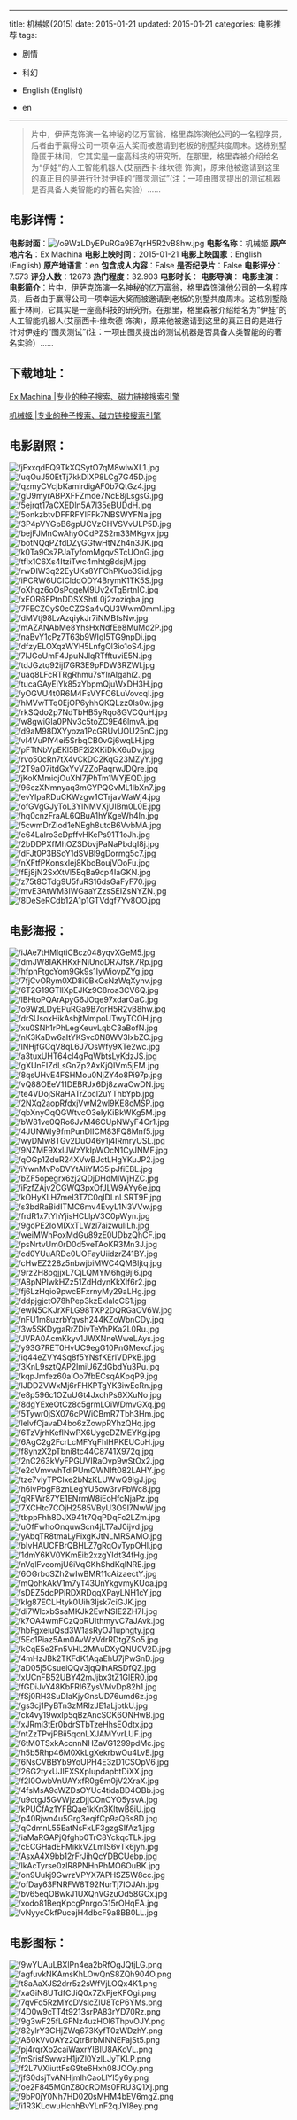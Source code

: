 
---
title: 机械姬(2015)
date: 2015-01-21
updated: 2015-01-21
categories: 电影推荐
tags:
- 剧情
- 科幻

- English (English)
- en
---


> 片中，伊萨克饰演一名神秘的亿万富翁，格里森饰演他公司的一名程序员，后者由于赢得公司一项幸运大奖而被邀请到老板的别墅共度周末。这栋别墅隐匿于林间，它其实是一座高科技的研究所。在那里，格里森被介绍给名为“伊娃”的人工智能机器人(艾丽西卡·维坎德 饰演)，原来他被邀请到这里的真正目的是进行针对伊娃的“图灵测试”(注：一项由图灵提出的测试机器是否具备人类智能的的著名实验）……

## **电影详情**：

**电影封面**：<img src="https://image.tmdb.org/t/p/w200/o9WzLDyEPuRGa9B7qrH5R2vB8hw.jpg" alt="/o9WzLDyEPuRGa9B7qrH5R2vB8hw.jpg" title="/o9WzLDyEPuRGa9B7qrH5R2vB8hw.jpg">
**电影名称**：机械姬
**原产地片名**：Ex Machina
**电影上映时间**：2015-01-21
**电影上映国家**：English (English)
**原产地语言**：en
**包含成人内容**：False
**是否纪录片**：False
**电影评分**：7.573
**评分人数**：12673
**热门程度**：32.903
**电影时长**：
**电影导演**：
**电影主演**：
**电影简介**：片中，伊萨克饰演一名神秘的亿万富翁，格里森饰演他公司的一名程序员，后者由于赢得公司一项幸运大奖而被邀请到老板的别墅共度周末。这栋别墅隐匿于林间，它其实是一座高科技的研究所。在那里，格里森被介绍给名为“伊娃”的人工智能机器人(艾丽西卡·维坎德 饰演)，原来他被邀请到这里的真正目的是进行针对伊娃的“图灵测试”(注：一项由图灵提出的测试机器是否具备人类智能的的著名实验）……

## **下载地址**：
[Ex Machina |专业的种子搜索、磁力链接搜索引擎](https://movie.amd794.com:2083/?search=Ex%20Machina&ordering=&mode=match_phrase&page_size=10&page=1)

[机械姬 |专业的种子搜索、磁力链接搜索引擎](https://movie.amd794.com:2083/?search=%E6%9C%BA%E6%A2%B0%E5%A7%AC&ordering=&mode=match_phrase&page_size=10&page=1)
 

## **电影剧照**：
<img src="https://image.tmdb.org/t/p/original/jFxxqdEQ9TkXQSytO7qM8wlwXL1.jpg" alt="/jFxxqdEQ9TkXQSytO7qM8wlwXL1.jpg" title="/jFxxqdEQ9TkXQSytO7qM8wlwXL1.jpg"><img src="https://image.tmdb.org/t/p/original/uqOuJ50EtTj7kkDIXP8LCg7G45D.jpg" alt="/uqOuJ50EtTj7kkDIXP8LCg7G45D.jpg" title="/uqOuJ50EtTj7kkDIXP8LCg7G45D.jpg"><img src="https://image.tmdb.org/t/p/original/qzmyCVcjbKamirdigAF0b7QtGz4.jpg" alt="/qzmyCVcjbKamirdigAF0b7QtGz4.jpg" title="/qzmyCVcjbKamirdigAF0b7QtGz4.jpg"><img src="https://image.tmdb.org/t/p/original/gU9myrABPXFFZmde7NcE8jLsgsG.jpg" alt="/gU9myrABPXFFZmde7NcE8jLsgsG.jpg" title="/gU9myrABPXFFZmde7NcE8jLsgsG.jpg"><img src="https://image.tmdb.org/t/p/original/5ejrqt17aCXEDln5A7l35eBUDdH.jpg" alt="/5ejrqt17aCXEDln5A7l35eBUDdH.jpg" title="/5ejrqt17aCXEDln5A7l35eBUDdH.jpg"><img src="https://image.tmdb.org/t/p/original/5onkzbtvDFFRFYIFFk7NBSWYFNa.jpg" alt="/5onkzbtvDFFRFYIFFk7NBSWYFNa.jpg" title="/5onkzbtvDFFRFYIFFk7NBSWYFNa.jpg"><img src="https://image.tmdb.org/t/p/original/3P4pVYGpB6gpUCVzCHVSVvULP5D.jpg" alt="/3P4pVYGpB6gpUCVzCHVSVvULP5D.jpg" title="/3P4pVYGpB6gpUCVzCHVSVvULP5D.jpg"><img src="https://image.tmdb.org/t/p/original/bejFJMnCwAhyOCdPZS2m33MKgvx.jpg" alt="/bejFJMnCwAhyOCdPZS2m33MKgvx.jpg" title="/bejFJMnCwAhyOCdPZS2m33MKgvx.jpg"><img src="https://image.tmdb.org/t/p/original/botNQqPZfdDZyGGtwHtNZh4n3JK.jpg" alt="/botNQqPZfdDZyGGtwHtNZh4n3JK.jpg" title="/botNQqPZfdDZyGGtwHtNZh4n3JK.jpg"><img src="https://image.tmdb.org/t/p/original/k0Ta9Cs7PJaTyfomMgqvSTcUOnG.jpg" alt="/k0Ta9Cs7PJaTyfomMgqvSTcUOnG.jpg" title="/k0Ta9Cs7PJaTyfomMgqvSTcUOnG.jpg"><img src="https://image.tmdb.org/t/p/original/tfIx1C6Xs4ItziTwc4mhtg8dsjM.jpg" alt="/tfIx1C6Xs4ItziTwc4mhtg8dsjM.jpg" title="/tfIx1C6Xs4ItziTwc4mhtg8dsjM.jpg"><img src="https://image.tmdb.org/t/p/original/rwDIW3q22EyUKs8YFChPKuo39id.jpg" alt="/rwDIW3q22EyUKs8YFChPKuo39id.jpg" title="/rwDIW3q22EyUKs8YFChPKuo39id.jpg"><img src="https://image.tmdb.org/t/p/original/iPCRW6UClClddODY4BrymK1TK5S.jpg" alt="/iPCRW6UClClddODY4BrymK1TK5S.jpg" title="/iPCRW6UClClddODY4BrymK1TK5S.jpg"><img src="https://image.tmdb.org/t/p/original/oXhgz6oOsPqgeM9Uv2xTgBrtnIC.jpg" alt="/oXhgz6oOsPqgeM9Uv2xTgBrtnIC.jpg" title="/oXhgz6oOsPqgeM9Uv2xTgBrtnIC.jpg"><img src="https://image.tmdb.org/t/p/original/xEOR6EPtnDDSXShtL0j2zoziqba.jpg" alt="/xEOR6EPtnDDSXShtL0j2zoziqba.jpg" title="/xEOR6EPtnDDSXShtL0j2zoziqba.jpg"><img src="https://image.tmdb.org/t/p/original/7FECZCyS0cCZGSa4vQU3Wwm0mmI.jpg" alt="/7FECZCyS0cCZGSa4vQU3Wwm0mmI.jpg" title="/7FECZCyS0cCZGSa4vQU3Wwm0mmI.jpg"><img src="https://image.tmdb.org/t/p/original/dMVtj98LvAzqiykJr7iNMBfsNw.jpg" alt="/dMVtj98LvAzqiykJr7iNMBfsNw.jpg" title="/dMVtj98LvAzqiykJr7iNMBfsNw.jpg"><img src="https://image.tmdb.org/t/p/original/mAZANAbMe8YhsHxNdfEe8MuMd2P.jpg" alt="/mAZANAbMe8YhsHxNdfEe8MuMd2P.jpg" title="/mAZANAbMe8YhsHxNdfEe8MuMd2P.jpg"><img src="https://image.tmdb.org/t/p/original/naBvY1cPz7T63b9WIgI5TG9npDi.jpg" alt="/naBvY1cPz7T63b9WIgI5TG9npDi.jpg" title="/naBvY1cPz7T63b9WIgI5TG9npDi.jpg"><img src="https://image.tmdb.org/t/p/original/dfzyELOXqzWYH5LnfgQl3io1oS4.jpg" alt="/dfzyELOXqzWYH5LnfgQl3io1oS4.jpg" title="/dfzyELOXqzWYH5LnfgQl3io1oS4.jpg"><img src="https://image.tmdb.org/t/p/original/7IJGoUmF4JpuNJlqRTfftuviE5N.jpg" alt="/7IJGoUmF4JpuNJlqRTfftuviE5N.jpg" title="/7IJGoUmF4JpuNJlqRTfftuviE5N.jpg"><img src="https://image.tmdb.org/t/p/original/tdJGztq92ijI7GR3E9pFDW3RZWl.jpg" alt="/tdJGztq92ijI7GR3E9pFDW3RZWl.jpg" title="/tdJGztq92ijI7GR3E9pFDW3RZWl.jpg"><img src="https://image.tmdb.org/t/p/original/uaq8LFcRTRgRhmu7sYlrAIgahi2.jpg" alt="/uaq8LFcRTRgRhmu7sYlrAIgahi2.jpg" title="/uaq8LFcRTRgRhmu7sYlrAIgahi2.jpg"><img src="https://image.tmdb.org/t/p/original/tucaGAyElYk85zYbpmQjuWxDH3H.jpg" alt="/tucaGAyElYk85zYbpmQjuWxDH3H.jpg" title="/tucaGAyElYk85zYbpmQjuWxDH3H.jpg"><img src="https://image.tmdb.org/t/p/original/yOGVU4t0R6M4FsVYFC6LuVovcqI.jpg" alt="/yOGVU4t0R6M4FsVYFC6LuVovcqI.jpg" title="/yOGVU4t0R6M4FsVYFC6LuVovcqI.jpg"><img src="https://image.tmdb.org/t/p/original/hMVwTTq0EjOP6yhhQKQLzz0ls0w.jpg" alt="/hMVwTTq0EjOP6yhhQKQLzz0ls0w.jpg" title="/hMVwTTq0EjOP6yhhQKQLzz0ls0w.jpg"><img src="https://image.tmdb.org/t/p/original/rkSQdo2p7NdTbHB5yRqo8GVCQuH.jpg" alt="/rkSQdo2p7NdTbHB5yRqo8GVCQuH.jpg" title="/rkSQdo2p7NdTbHB5yRqo8GVCQuH.jpg"><img src="https://image.tmdb.org/t/p/original/w8gwiGla0PNv3c5toZC9E46lmvA.jpg" alt="/w8gwiGla0PNv3c5toZC9E46lmvA.jpg" title="/w8gwiGla0PNv3c5toZC9E46lmvA.jpg"><img src="https://image.tmdb.org/t/p/original/d9aM98DXYyoza1PcGRUvUOU25nC.jpg" alt="/d9aM98DXYyoza1PcGRUvUOU25nC.jpg" title="/d9aM98DXYyoza1PcGRUvUOU25nC.jpg"><img src="https://image.tmdb.org/t/p/original/vI4VuPlY4ei5SrbqCB0vGj6wqLH.jpg" alt="/vI4VuPlY4ei5SrbqCB0vGj6wqLH.jpg" title="/vI4VuPlY4ei5SrbqCB0vGj6wqLH.jpg"><img src="https://image.tmdb.org/t/p/original/pFTtNbVpEKl5BF2i2XKiDkX6uDv.jpg" alt="/pFTtNbVpEKl5BF2i2XKiDkX6uDv.jpg" title="/pFTtNbVpEKl5BF2i2XKiDkX6uDv.jpg"><img src="https://image.tmdb.org/t/p/original/rvo50cRn7tX4vCkDC2KqG23MZyY.jpg" alt="/rvo50cRn7tX4vCkDC2KqG23MZyY.jpg" title="/rvo50cRn7tX4vCkDC2KqG23MZyY.jpg"><img src="https://image.tmdb.org/t/p/original/2T9aO7itdGxYvVZZoPaqrwJDQre.jpg" alt="/2T9aO7itdGxYvVZZoPaqrwJDQre.jpg" title="/2T9aO7itdGxYvVZZoPaqrwJDQre.jpg"><img src="https://image.tmdb.org/t/p/original/jKoKMmiojOuXhl7jPhTm1WYjEQD.jpg" alt="/jKoKMmiojOuXhl7jPhTm1WYjEQD.jpg" title="/jKoKMmiojOuXhl7jPhTm1WYjEQD.jpg"><img src="https://image.tmdb.org/t/p/original/96czXNmnyaq3mGYPQGvML1IbXn7.jpg" alt="/96czXNmnyaq3mGYPQGvML1IbXn7.jpg" title="/96czXNmnyaq3mGYPQGvML1IbXn7.jpg"><img src="https://image.tmdb.org/t/p/original/evYlpaRDuCKWzgw1CTrjavWaWj4.jpg" alt="/evYlpaRDuCKWzgw1CTrjavWaWj4.jpg" title="/evYlpaRDuCKWzgw1CTrjavWaWj4.jpg"><img src="https://image.tmdb.org/t/p/original/ofGVgGJyToL3YlNMVXjUIBm0L0E.jpg" alt="/ofGVgGJyToL3YlNMVXjUIBm0L0E.jpg" title="/ofGVgGJyToL3YlNMVXjUIBm0L0E.jpg"><img src="https://image.tmdb.org/t/p/original/hq0cnzFraAL6QBuA1hYKgeWh4In.jpg" alt="/hq0cnzFraAL6QBuA1hYKgeWh4In.jpg" title="/hq0cnzFraAL6QBuA1hYKgeWh4In.jpg"><img src="https://image.tmdb.org/t/p/original/5cwmDrZlod1eNEgh8utcB6VvbMA.jpg" alt="/5cwmDrZlod1eNEgh8utcB6VvbMA.jpg" title="/5cwmDrZlod1eNEgh8utcB6VvbMA.jpg"><img src="https://image.tmdb.org/t/p/original/e64Lalro3cDpffvHKePs91T1oJh.jpg" alt="/e64Lalro3cDpffvHKePs91T1oJh.jpg" title="/e64Lalro3cDpffvHKePs91T1oJh.jpg"><img src="https://image.tmdb.org/t/p/original/2bDDPXfMhOZSDbvjPaNaPbdqI8j.jpg" alt="/2bDDPXfMhOZSDbvjPaNaPbdqI8j.jpg" title="/2bDDPXfMhOZSDbvjPaNaPbdqI8j.jpg"><img src="https://image.tmdb.org/t/p/original/dFJt0P3BSoY1dSVBl9gDormg5c7.jpg" alt="/dFJt0P3BSoY1dSVBl9gDormg5c7.jpg" title="/dFJt0P3BSoY1dSVBl9gDormg5c7.jpg"><img src="https://image.tmdb.org/t/p/original/nXFtfPKonsxIej8KboBoujVOoFu.jpg" alt="/nXFtfPKonsxIej8KboBoujVOoFu.jpg" title="/nXFtfPKonsxIej8KboBoujVOoFu.jpg"><img src="https://image.tmdb.org/t/p/original/fEj8jN2SxXtVl5EqBa9cp4IaGKN.jpg" alt="/fEj8jN2SxXtVl5EqBa9cp4IaGKN.jpg" title="/fEj8jN2SxXtVl5EqBa9cp4IaGKN.jpg"><img src="https://image.tmdb.org/t/p/original/z75t8CTdg9U5fuRS16dsGaFyF70.jpg" alt="/z75t8CTdg9U5fuRS16dsGaFyF70.jpg" title="/z75t8CTdg9U5fuRS16dsGaFyF70.jpg"><img src="https://image.tmdb.org/t/p/original/mvE3AtWM3IWGaaYZzsSEIZsNYZN.jpg" alt="/mvE3AtWM3IWGaaYZzsSEIZsNYZN.jpg" title="/mvE3AtWM3IWGaaYZzsSEIZsNYZN.jpg"><img src="https://image.tmdb.org/t/p/original/8DeSeRCdb12A1p1GTVdgf7Yv8OO.jpg" alt="/8DeSeRCdb12A1p1GTVdgf7Yv8OO.jpg" title="/8DeSeRCdb12A1p1GTVdgf7Yv8OO.jpg">

## **电影海报**：
<img src="https://image.tmdb.org/t/p/original/iJAe7tHMlqtiCBcz048yqvXGeM5.jpg" alt="/iJAe7tHMlqtiCBcz048yqvXGeM5.jpg" title="/iJAe7tHMlqtiCBcz048yqvXGeM5.jpg"><img src="https://image.tmdb.org/t/p/original/dmJW8IAKHKxFNiUnoDR7JfsK7Rp.jpg" alt="/dmJW8IAKHKxFNiUnoDR7JfsK7Rp.jpg" title="/dmJW8IAKHKxFNiUnoDR7JfsK7Rp.jpg"><img src="https://image.tmdb.org/t/p/original/hfpnFtgcYom9Gk9s1IyWiovpZYg.jpg" alt="/hfpnFtgcYom9Gk9s1IyWiovpZYg.jpg" title="/hfpnFtgcYom9Gk9s1IyWiovpZYg.jpg"><img src="https://image.tmdb.org/t/p/original/7fjCvORym0XD8i0BxQsNzWqXyhv.jpg" alt="/7fjCvORym0XD8i0BxQsNzWqXyhv.jpg" title="/7fjCvORym0XD8i0BxQsNzWqXyhv.jpg"><img src="https://image.tmdb.org/t/p/original/6T2G19GTllXpEJKz9C8roa3CV6Q.jpg" alt="/6T2G19GTllXpEJKz9C8roa3CV6Q.jpg" title="/6T2G19GTllXpEJKz9C8roa3CV6Q.jpg"><img src="https://image.tmdb.org/t/p/original/lBHtoPQArApyG6JOqe97xdarOaC.jpg" alt="/lBHtoPQArApyG6JOqe97xdarOaC.jpg" title="/lBHtoPQArApyG6JOqe97xdarOaC.jpg"><img src="https://image.tmdb.org/t/p/original/o9WzLDyEPuRGa9B7qrH5R2vB8hw.jpg" alt="/o9WzLDyEPuRGa9B7qrH5R2vB8hw.jpg" title="/o9WzLDyEPuRGa9B7qrH5R2vB8hw.jpg"><img src="https://image.tmdb.org/t/p/original/drSUsoxHikAsbjtMmpoUTwyTCOH.jpg" alt="/drSUsoxHikAsbjtMmpoUTwyTCOH.jpg" title="/drSUsoxHikAsbjtMmpoUTwyTCOH.jpg"><img src="https://image.tmdb.org/t/p/original/xu0SNh1rPhLegKeuvLqbC3aBofN.jpg" alt="/xu0SNh1rPhLegKeuvLqbC3aBofN.jpg" title="/xu0SNh1rPhLegKeuvLqbC3aBofN.jpg"><img src="https://image.tmdb.org/t/p/original/nK3KaDw6aItYKSvc0N8WV3IxbZC.jpg" alt="/nK3KaDw6aItYKSvc0N8WV3IxbZC.jpg" title="/nK3KaDw6aItYKSvc0N8WV3IxbZC.jpg"><img src="https://image.tmdb.org/t/p/original/lNHjfGCqV8qL6J7OsWfy9XTe2wc.jpg" alt="/lNHjfGCqV8qL6J7OsWfy9XTe2wc.jpg" title="/lNHjfGCqV8qL6J7OsWfy9XTe2wc.jpg"><img src="https://image.tmdb.org/t/p/original/a3tuxUHT64cl4gPqWbtsLyKdzJS.jpg" alt="/a3tuxUHT64cl4gPqWbtsLyKdzJS.jpg" title="/a3tuxUHT64cl4gPqWbtsLyKdzJS.jpg"><img src="https://image.tmdb.org/t/p/original/gXUnFIZdLsGnZp2AxKjQIVm5jEM.jpg" alt="/gXUnFIZdLsGnZp2AxKjQIVm5jEM.jpg" title="/gXUnFIZdLsGnZp2AxKjQIVm5jEM.jpg"><img src="https://image.tmdb.org/t/p/original/8qsUHvE4FSHMou0NjZY4o8Pi97p.jpg" alt="/8qsUHvE4FSHMou0NjZY4o8Pi97p.jpg" title="/8qsUHvE4FSHMou0NjZY4o8Pi97p.jpg"><img src="https://image.tmdb.org/t/p/original/vQ88OEeV11DEBRJx6Dj8zwaCwDN.jpg" alt="/vQ88OEeV11DEBRJx6Dj8zwaCwDN.jpg" title="/vQ88OEeV11DEBRJx6Dj8zwaCwDN.jpg"><img src="https://image.tmdb.org/t/p/original/te4VDojSRaHATrZpcl2uYThbYpb.jpg" alt="/te4VDojSRaHATrZpcl2uYThbYpb.jpg" title="/te4VDojSRaHATrZpcl2uYThbYpb.jpg"><img src="https://image.tmdb.org/t/p/original/2NXq2aopRfdxjVwM2wl9KE8cMSP.jpg" alt="/2NXq2aopRfdxjVwM2wl9KE8cMSP.jpg" title="/2NXq2aopRfdxjVwM2wl9KE8cMSP.jpg"><img src="https://image.tmdb.org/t/p/original/qbXnyOqQGWtvcO3eIyKiBkWKg5M.jpg" alt="/qbXnyOqQGWtvcO3eIyKiBkWKg5M.jpg" title="/qbXnyOqQGWtvcO3eIyKiBkWKg5M.jpg"><img src="https://image.tmdb.org/t/p/original/bW81ve0QRo6JvM46CUpNWyF4Cr1.jpg" alt="/bW81ve0QRo6JvM46CUpNWyF4Cr1.jpg" title="/bW81ve0QRo6JvM46CUpNWyF4Cr1.jpg"><img src="https://image.tmdb.org/t/p/original/4JUNWIy9fmPunDlICM83FQ8Mnf5.jpg" alt="/4JUNWIy9fmPunDlICM83FQ8Mnf5.jpg" title="/4JUNWIy9fmPunDlICM83FQ8Mnf5.jpg"><img src="https://image.tmdb.org/t/p/original/wyDMw8TGv2DuO46y1j4IRmryUSL.jpg" alt="/wyDMw8TGv2DuO46y1j4IRmryUSL.jpg" title="/wyDMw8TGv2DuO46y1j4IRmryUSL.jpg"><img src="https://image.tmdb.org/t/p/original/9NZME9XxlJWzYkIpWOcN1CyJNMF.jpg" alt="/9NZME9XxlJWzYkIpWOcN1CyJNMF.jpg" title="/9NZME9XxlJWzYkIpWOcN1CyJNMF.jpg"><img src="https://image.tmdb.org/t/p/original/qOGp1ZduR24XVwBJctLHgYKuJP2.jpg" alt="/qOGp1ZduR24XVwBJctLHgYKuJP2.jpg" title="/qOGp1ZduR24XVwBJctLHgYKuJP2.jpg"><img src="https://image.tmdb.org/t/p/original/iYwnMvPoDVYtAliYM35ipJfiEBL.jpg" alt="/iYwnMvPoDVYtAliYM35ipJfiEBL.jpg" title="/iYwnMvPoDVYtAliYM35ipJfiEBL.jpg"><img src="https://image.tmdb.org/t/p/original/bZF5opegrx6zj2QDjDHdMlWjHZC.jpg" alt="/bZF5opegrx6zj2QDjDHdMlWjHZC.jpg" title="/bZF5opegrx6zj2QDjDHdMlWjHZC.jpg"><img src="https://image.tmdb.org/t/p/original/iFzfZAjv2CGWQ3pxOfJLW9AYy6e.jpg" alt="/iFzfZAjv2CGWQ3pxOfJLW9AYy6e.jpg" title="/iFzfZAjv2CGWQ3pxOfJLW9AYy6e.jpg"><img src="https://image.tmdb.org/t/p/original/kOHyKLH7meI3T7C0qIDLnLSRT9F.jpg" alt="/kOHyKLH7meI3T7C0qIDLnLSRT9F.jpg" title="/kOHyKLH7meI3T7C0qIDLnLSRT9F.jpg"><img src="https://image.tmdb.org/t/p/original/s3bdRaBidITMC6mv4EvyL1N3VVw.jpg" alt="/s3bdRaBidITMC6mv4EvyL1N3VVw.jpg" title="/s3bdRaBidITMC6mv4EvyL1N3VVw.jpg"><img src="https://image.tmdb.org/t/p/original/frdR1x7tYhYjisHCLlpV3C0pWyn.jpg" alt="/frdR1x7tYhYjisHCLlpV3C0pWyn.jpg" title="/frdR1x7tYhYjisHCLlpV3C0pWyn.jpg"><img src="https://image.tmdb.org/t/p/original/9goPE2IoMIXxTLWzl7aizwuIiLh.jpg" alt="/9goPE2IoMIXxTLWzl7aizwuIiLh.jpg" title="/9goPE2IoMIXxTLWzl7aizwuIiLh.jpg"><img src="https://image.tmdb.org/t/p/original/weiMWhPoxMdGu89zE0UDbzQhCF.jpg" alt="/weiMWhPoxMdGu89zE0UDbzQhCF.jpg" title="/weiMWhPoxMdGu89zE0UDbzQhCF.jpg"><img src="https://image.tmdb.org/t/p/original/psNrtvUm0rD0d5veTAoKR3Mn3J.jpg" alt="/psNrtvUm0rD0d5veTAoKR3Mn3J.jpg" title="/psNrtvUm0rD0d5veTAoKR3Mn3J.jpg"><img src="https://image.tmdb.org/t/p/original/cd0YUuARDc0UOFayUiidzrZ41BY.jpg" alt="/cd0YUuARDc0UOFayUiidzrZ41BY.jpg" title="/cd0YUuARDc0UOFayUiidzrZ41BY.jpg"><img src="https://image.tmdb.org/t/p/original/cHwEZ228z5nbwjbiMWC4QMBljtq.jpg" alt="/cHwEZ228z5nbwjbiMWC4QMBljtq.jpg" title="/cHwEZ228z5nbwjbiMWC4QMBljtq.jpg"><img src="https://image.tmdb.org/t/p/original/9rz2H8pgjjxL7CjLQMYM6hg9jI6.jpg" alt="/9rz2H8pgjjxL7CjLQMYM6hg9jI6.jpg" title="/9rz2H8pgjjxL7CjLQMYM6hg9jI6.jpg"><img src="https://image.tmdb.org/t/p/original/A8pNPIwkHZz51ZdHdynKkXlf6r2.jpg" alt="/A8pNPIwkHZz51ZdHdynKkXlf6r2.jpg" title="/A8pNPIwkHZz51ZdHdynKkXlf6r2.jpg"><img src="https://image.tmdb.org/t/p/original/fj6LzHqio9pwcBFxrnyMy29aLHg.jpg" alt="/fj6LzHqio9pwcBFxrnyMy29aLHg.jpg" title="/fj6LzHqio9pwcBFxrnyMy29aLHg.jpg"><img src="https://image.tmdb.org/t/p/original/ddpjgjctO78hPep3kzExlalcCS1.jpg" alt="/ddpjgjctO78hPep3kzExlalcCS1.jpg" title="/ddpjgjctO78hPep3kzExlalcCS1.jpg"><img src="https://image.tmdb.org/t/p/original/ewN5CKJrXFLG98TXP2DQRGaOV6W.jpg" alt="/ewN5CKJrXFLG98TXP2DQRGaOV6W.jpg" title="/ewN5CKJrXFLG98TXP2DQRGaOV6W.jpg"><img src="https://image.tmdb.org/t/p/original/nFU1m8uzrbYqvsh244KZoWbnCDy.jpg" alt="/nFU1m8uzrbYqvsh244KZoWbnCDy.jpg" title="/nFU1m8uzrbYqvsh244KZoWbnCDy.jpg"><img src="https://image.tmdb.org/t/p/original/3w5SKDygaRrZDivTeYhPKa2L0Ru.jpg" alt="/3w5SKDygaRrZDivTeYhPKa2L0Ru.jpg" title="/3w5SKDygaRrZDivTeYhPKa2L0Ru.jpg"><img src="https://image.tmdb.org/t/p/original/JVRA0AcmKkyv1JWXNneWweLAys.jpg" alt="/JVRA0AcmKkyv1JWXNneWweLAys.jpg" title="/JVRA0AcmKkyv1JWXNneWweLAys.jpg"><img src="https://image.tmdb.org/t/p/original/y93G7RET0HvUC9egG10PnGMexcf.jpg" alt="/y93G7RET0HvUC9egG10PnGMexcf.jpg" title="/y93G7RET0HvUC9egG10PnGMexcf.jpg"><img src="https://image.tmdb.org/t/p/original/iq44eZVY4Sq8f5YNsfKErlVDPkB.jpg" alt="/iq44eZVY4Sq8f5YNsfKErlVDPkB.jpg" title="/iq44eZVY4Sq8f5YNsfKErlVDPkB.jpg"><img src="https://image.tmdb.org/t/p/original/3KnL9sztQAP2lmiU6ZdGbdYu3Pu.jpg" alt="/3KnL9sztQAP2lmiU6ZdGbdYu3Pu.jpg" title="/3KnL9sztQAP2lmiU6ZdGbdYu3Pu.jpg"><img src="https://image.tmdb.org/t/p/original/kqpJmfez60aIOo7fbECsqAKpqP9.jpg" alt="/kqpJmfez60aIOo7fbECsqAKpqP9.jpg" title="/kqpJmfez60aIOo7fbECsqAKpqP9.jpg"><img src="https://image.tmdb.org/t/p/original/lJDDZVWxMj6rFHKPTgYK3iwEcRn.jpg" alt="/lJDDZVWxMj6rFHKPTgYK3iwEcRn.jpg" title="/lJDDZVWxMj6rFHKPTgYK3iwEcRn.jpg"><img src="https://image.tmdb.org/t/p/original/e8p596c1OZuUGt4JxohPs6XXuNo.jpg" alt="/e8p596c1OZuUGt4JxohPs6XXuNo.jpg" title="/e8p596c1OZuUGt4JxohPs6XXuNo.jpg"><img src="https://image.tmdb.org/t/p/original/8dgYExeOtCz8c5grmLOiWDmvGXq.jpg" alt="/8dgYExeOtCz8c5grmLOiWDmvGXq.jpg" title="/8dgYExeOtCz8c5grmLOiWDmvGXq.jpg"><img src="https://image.tmdb.org/t/p/original/5Tywr0jSX076cPWiCBmR7Tbh3Hm.jpg" alt="/5Tywr0jSX076cPWiCBmR7Tbh3Hm.jpg" title="/5Tywr0jSX076cPWiCBmR7Tbh3Hm.jpg"><img src="https://image.tmdb.org/t/p/original/lelvfCjavaD4bo6zZowpRYhzQHq.jpg" alt="/lelvfCjavaD4bo6zZowpRYhzQHq.jpg" title="/lelvfCjavaD4bo6zZowpRYhzQHq.jpg"><img src="https://image.tmdb.org/t/p/original/6TzVjrhKeflNwPX6UygeDZMEYKg.jpg" alt="/6TzVjrhKeflNwPX6UygeDZMEYKg.jpg" title="/6TzVjrhKeflNwPX6UygeDZMEYKg.jpg"><img src="https://image.tmdb.org/t/p/original/6AgC2g2FcrLcMFYqFhlHPKEUCoH.jpg" alt="/6AgC2g2FcrLcMFYqFhlHPKEUCoH.jpg" title="/6AgC2g2FcrLcMFYqFhlHPKEUCoH.jpg"><img src="https://image.tmdb.org/t/p/original/f8ynzX2pTbni8tc44C8741X972q.jpg" alt="/f8ynzX2pTbni8tc44C8741X972q.jpg" title="/f8ynzX2pTbni8tc44C8741X972q.jpg"><img src="https://image.tmdb.org/t/p/original/2nC263kVyFPGUVIRaOvp9wStOx2.jpg" alt="/2nC263kVyFPGUVIRaOvp9wStOx2.jpg" title="/2nC263kVyFPGUVIRaOvp9wStOx2.jpg"><img src="https://image.tmdb.org/t/p/original/e2dVmvwhTdIPUmQWNIft082LAHY.jpg" alt="/e2dVmvwhTdIPUmQWNIft082LAHY.jpg" title="/e2dVmvwhTdIPUmQWNIft082LAHY.jpg"><img src="https://image.tmdb.org/t/p/original/tze7viyTPClxe2bNzKLUWwQ9lgJ.jpg" alt="/tze7viyTPClxe2bNzKLUWwQ9lgJ.jpg" title="/tze7viyTPClxe2bNzKLUWwQ9lgJ.jpg"><img src="https://image.tmdb.org/t/p/original/h6lvPbgFBznLegYU5ow3rvFbWc8.jpg" alt="/h6lvPbgFBznLegYU5ow3rvFbWc8.jpg" title="/h6lvPbgFBznLegYU5ow3rvFbWc8.jpg"><img src="https://image.tmdb.org/t/p/original/qRFWr87YE1ENrmW8iEoHfcNjaPz.jpg" alt="/qRFWr87YE1ENrmW8iEoHfcNjaPz.jpg" title="/qRFWr87YE1ENrmW8iEoHfcNjaPz.jpg"><img src="https://image.tmdb.org/t/p/original/7XCHtc7COjH2585VByU3O9I7NwW.jpg" alt="/7XCHtc7COjH2585VByU3O9I7NwW.jpg" title="/7XCHtc7COjH2585VByU3O9I7NwW.jpg"><img src="https://image.tmdb.org/t/p/original/tbppFhh8DJX941t7QqPDqFc2LZm.jpg" alt="/tbppFhh8DJX941t7QqPDqFc2LZm.jpg" title="/tbppFhh8DJX941t7QqPDqFc2LZm.jpg"><img src="https://image.tmdb.org/t/p/original/uOfFwhoOnquwScn4jLT7aJ0ijvd.jpg" alt="/uOfFwhoOnquwScn4jLT7aJ0ijvd.jpg" title="/uOfFwhoOnquwScn4jLT7aJ0ijvd.jpg"><img src="https://image.tmdb.org/t/p/original/yAbqTR8tmaLyFixgKJtNLMRSAMO.jpg" alt="/yAbqTR8tmaLyFixgKJtNLMRSAMO.jpg" title="/yAbqTR8tmaLyFixgKJtNLMRSAMO.jpg"><img src="https://image.tmdb.org/t/p/original/bIvHAUCFBrQBHLZ7gRqOvTypOHl.jpg" alt="/bIvHAUCFBrQBHLZ7gRqOvTypOHl.jpg" title="/bIvHAUCFBrQBHLZ7gRqOvTypOHl.jpg"><img src="https://image.tmdb.org/t/p/original/1dmY6KV0YKmEib2xzgYIdt34fHg.jpg" alt="/1dmY6KV0YKmEib2xzgYIdt34fHg.jpg" title="/1dmY6KV0YKmEib2xzgYIdt34fHg.jpg"><img src="https://image.tmdb.org/t/p/original/nVqlFveomjU6iVqGKhShdKqlNRE.jpg" alt="/nVqlFveomjU6iVqGKhShdKqlNRE.jpg" title="/nVqlFveomjU6iVqGKhShdKqlNRE.jpg"><img src="https://image.tmdb.org/t/p/original/6OGrboSZh2wIwBMR11cAizaectY.jpg" alt="/6OGrboSZh2wIwBMR11cAizaectY.jpg" title="/6OGrboSZh2wIwBMR11cAizaectY.jpg"><img src="https://image.tmdb.org/t/p/original/mQohkAkV1m7yT43UnYkgvmyKUoa.jpg" alt="/mQohkAkV1m7yT43UnYkgvmyKUoa.jpg" title="/mQohkAkV1m7yT43UnYkgvmyKUoa.jpg"><img src="https://image.tmdb.org/t/p/original/sDEZ5dcPPiRDXRDqqXPayLNH1cY.jpg" alt="/sDEZ5dcPPiRDXRDqqXPayLNH1cY.jpg" title="/sDEZ5dcPPiRDXRDqqXPayLNH1cY.jpg"><img src="https://image.tmdb.org/t/p/original/kIg87ECLHtyk0Uih3Ijsk7ciGJK.jpg" alt="/kIg87ECLHtyk0Uih3Ijsk7ciGJK.jpg" title="/kIg87ECLHtyk0Uih3Ijsk7ciGJK.jpg"><img src="https://image.tmdb.org/t/p/original/di7WlcxbSsaMKJk2EwNSIE2ZH7I.jpg" alt="/di7WlcxbSsaMKJk2EwNSIE2ZH7I.jpg" title="/di7WlcxbSsaMKJk2EwNSIE2ZH7I.jpg"><img src="https://image.tmdb.org/t/p/original/k7OA4wmFCzQbRUIthmyvC7aJAvk.jpg" alt="/k7OA4wmFCzQbRUIthmyvC7aJAvk.jpg" title="/k7OA4wmFCzQbRUIthmyvC7aJAvk.jpg"><img src="https://image.tmdb.org/t/p/original/hbFgxeiuQsd3W1asRyOJ1uphgty.jpg" alt="/hbFgxeiuQsd3W1asRyOJ1uphgty.jpg" title="/hbFgxeiuQsd3W1asRyOJ1uphgty.jpg"><img src="https://image.tmdb.org/t/p/original/5Ec1Piaz5Am0AvWzVdrRDtgZSo5.jpg" alt="/5Ec1Piaz5Am0AvWzVdrRDtgZSo5.jpg" title="/5Ec1Piaz5Am0AvWzVdrRDtgZSo5.jpg"><img src="https://image.tmdb.org/t/p/original/kCqE5e2Fn5VHL2MAuDXyQNU0V2D.jpg" alt="/kCqE5e2Fn5VHL2MAuDXyQNU0V2D.jpg" title="/kCqE5e2Fn5VHL2MAuDXyQNU0V2D.jpg"><img src="https://image.tmdb.org/t/p/original/4mHzJBk2TKFdK1AqaEhU7jPwSnD.jpg" alt="/4mHzJBk2TKFdK1AqaEhU7jPwSnD.jpg" title="/4mHzJBk2TKFdK1AqaEhU7jPwSnD.jpg"><img src="https://image.tmdb.org/t/p/original/aD05j5CsueiQQv3jqQIhARSDfQZ.jpg" alt="/aD05j5CsueiQQv3jqQIhARSDfQZ.jpg" title="/aD05j5CsueiQQv3jqQIhARSDfQZ.jpg"><img src="https://image.tmdb.org/t/p/original/xUCnFB52UBY42mJjbx3tZ1GlER0.jpg" alt="/xUCnFB52UBY42mJjbx3tZ1GlER0.jpg" title="/xUCnFB52UBY42mJjbx3tZ1GlER0.jpg"><img src="https://image.tmdb.org/t/p/original/fGDiJvY48KbFRI6ZysVMvDp82h1.jpg" alt="/fGDiJvY48KbFRI6ZysVMvDp82h1.jpg" title="/fGDiJvY48KbFRI6ZysVMvDp82h1.jpg"><img src="https://image.tmdb.org/t/p/original/fSj0RH3SuDIaKjyGnsUD76umd6z.jpg" alt="/fSj0RH3SuDIaKjyGnsUD76umd6z.jpg" title="/fSj0RH3SuDIaKjyGnsUD76umd6z.jpg"><img src="https://image.tmdb.org/t/p/original/gs3cj1PyBTn3zMRlzJE1aLjbtkU.jpg" alt="/gs3cj1PyBTn3zMRlzJE1aLjbtkU.jpg" title="/gs3cj1PyBTn3zMRlzJE1aLjbtkU.jpg"><img src="https://image.tmdb.org/t/p/original/ck4vy19wxIp5qBzAncSCK6ONHwB.jpg" alt="/ck4vy19wxIp5qBzAncSCK6ONHwB.jpg" title="/ck4vy19wxIp5qBzAncSCK6ONHwB.jpg"><img src="https://image.tmdb.org/t/p/original/xJRmi3tEr0bdrSTbTzeHhsEOdtx.jpg" alt="/xJRmi3tEr0bdrSTbTzeHhsEOdtx.jpg" title="/xJRmi3tEr0bdrSTbTzeHhsEOdtx.jpg"><img src="https://image.tmdb.org/t/p/original/ntZzTPvjPBii5qcnLXJAMYvrLUF.jpg" alt="/ntZzTPvjPBii5qcnLXJAMYvrLUF.jpg" title="/ntZzTPvjPBii5qcnLXJAMYvrLUF.jpg"><img src="https://image.tmdb.org/t/p/original/6tM0TSxkAccnnNHZaVG1299pdMc.jpg" alt="/6tM0TSxkAccnnNHZaVG1299pdMc.jpg" title="/6tM0TSxkAccnnNHZaVG1299pdMc.jpg"><img src="https://image.tmdb.org/t/p/original/h5b5Rhp46M0XkLgXekrbwOu4LvE.jpg" alt="/h5b5Rhp46M0XkLgXekrbwOu4LvE.jpg" title="/h5b5Rhp46M0XkLgXekrbwOu4LvE.jpg"><img src="https://image.tmdb.org/t/p/original/6NsCVBBYb9YoUPH4E3zD1CSOpV6.jpg" alt="/6NsCVBBYb9YoUPH4E3zD1CSOpV6.jpg" title="/6NsCVBBYb9YoUPH4E3zD1CSOpV6.jpg"><img src="https://image.tmdb.org/t/p/original/26G2tyxUJIEXSXplupdapbtDiXX.jpg" alt="/26G2tyxUJIEXSXplupdapbtDiXX.jpg" title="/26G2tyxUJIEXSXplupdapbtDiXX.jpg"><img src="https://image.tmdb.org/t/p/original/f2l0OwbVnUAYxfR0g6m0jV2XraX.jpg" alt="/f2l0OwbVnUAYxfR0g6m0jV2XraX.jpg" title="/f2l0OwbVnUAYxfR0g6m0jV2XraX.jpg"><img src="https://image.tmdb.org/t/p/original/4fsMsA9cWZDsOYUc4tidaBD4OBb.jpg" alt="/4fsMsA9cWZDsOYUc4tidaBD4OBb.jpg" title="/4fsMsA9cWZDsOYUc4tidaBD4OBb.jpg"><img src="https://image.tmdb.org/t/p/original/u9ctgJ5GVWjzzDjjCOnCYO5ysvA.jpg" alt="/u9ctgJ5GVWjzzDjjCOnCYO5ysvA.jpg" title="/u9ctgJ5GVWjzzDjjCOnCYO5ysvA.jpg"><img src="https://image.tmdb.org/t/p/original/kPUCfAz1YFBQae1kKn3KltwB8iU.jpg" alt="/kPUCfAz1YFBQae1kKn3KltwB8iU.jpg" title="/kPUCfAz1YFBQae1kKn3KltwB8iU.jpg"><img src="https://image.tmdb.org/t/p/original/p40Rjwn4u5Grg3eqifCp9aQ6s8D.jpg" alt="/p40Rjwn4u5Grg3eqifCp9aQ6s8D.jpg" title="/p40Rjwn4u5Grg3eqifCp9aQ6s8D.jpg"><img src="https://image.tmdb.org/t/p/original/qCdmnL55EatNsFxLF3gzgSIfAz1.jpg" alt="/qCdmnL55EatNsFxLF3gzgSIfAz1.jpg" title="/qCdmnL55EatNsFxLF3gzgSIfAz1.jpg"><img src="https://image.tmdb.org/t/p/original/iaMaRGAPjQfghb0TrC8YckqcTLk.jpg" alt="/iaMaRGAPjQfghb0TrC8YckqcTLk.jpg" title="/iaMaRGAPjQfghb0TrC8YckqcTLk.jpg"><img src="https://image.tmdb.org/t/p/original/cECGHadEFMikkVZLmIS6vTk6jyh.jpg" alt="/cECGHadEFMikkVZLmIS6vTk6jyh.jpg" title="/cECGHadEFMikkVZLmIS6vTk6jyh.jpg"><img src="https://image.tmdb.org/t/p/original/AsxA4X9bb12rFrJihQcYDBCUebp.jpg" alt="/AsxA4X9bb12rFrJihQcYDBCUebp.jpg" title="/AsxA4X9bb12rFrJihQcYDBCUebp.jpg"><img src="https://image.tmdb.org/t/p/original/lkAcTyrse0zlR8PNHnPhMO6OuBK.jpg" alt="/lkAcTyrse0zlR8PNHnPhMO6OuBK.jpg" title="/lkAcTyrse0zlR8PNHnPhMO6OuBK.jpg"><img src="https://image.tmdb.org/t/p/original/on9Uukj9GwrzVPYX7APHSZ5W8cc.jpg" alt="/on9Uukj9GwrzVPYX7APHSZ5W8cc.jpg" title="/on9Uukj9GwrzVPYX7APHSZ5W8cc.jpg"><img src="https://image.tmdb.org/t/p/original/ofDay63FNRFW8T92NurTj7IOJAh.jpg" alt="/ofDay63FNRFW8T92NurTj7IOJAh.jpg" title="/ofDay63FNRFW8T92NurTj7IOJAh.jpg"><img src="https://image.tmdb.org/t/p/original/bv65eqOBwkJ1UXQnVGzuOd58GCx.jpg" alt="/bv65eqOBwkJ1UXQnVGzuOd58GCx.jpg" title="/bv65eqOBwkJ1UXQnVGzuOd58GCx.jpg"><img src="https://image.tmdb.org/t/p/original/xodo81BeqKpcgPnrgoG15rOHqEA.jpg" alt="/xodo81BeqKpcgPnrgoG15rOHqEA.jpg" title="/xodo81BeqKpcgPnrgoG15rOHqEA.jpg"><img src="https://image.tmdb.org/t/p/original/vNyycOkfPucejH4dbcF9a8BB0LL.jpg" alt="/vNyycOkfPucejH4dbcF9a8BB0LL.jpg" title="/vNyycOkfPucejH4dbcF9a8BB0LL.jpg">

## **电影图标**：
<img src="https://image.tmdb.org/t/p/original/9wYUAuLBXlPn4ea2bRfOgJQtjLG.png" alt="/9wYUAuLBXlPn4ea2bRfOgJQtjLG.png" title="/9wYUAuLBXlPn4ea2bRfOgJQtjLG.png"><img src="https://image.tmdb.org/t/p/original/agfuvkNKAmsKhLOwQnS8ZQh904O.png" alt="/agfuvkNKAmsKhLOwQnS8ZQh904O.png" title="/agfuvkNKAmsKhLOwQnS8ZQh904O.png"><img src="https://image.tmdb.org/t/p/original/t8aAaXJS2drr5z2sWfVjLOQx4K1.png" alt="/t8aAaXJS2drr5z2sWfVjLOQx4K1.png" title="/t8aAaXJS2drr5z2sWfVjLOQx4K1.png"><img src="https://image.tmdb.org/t/p/original/xaGiN8UTdfCJiQ0x7ZkPjeKFOgi.png" alt="/xaGiN8UTdfCJiQ0x7ZkPjeKFOgi.png" title="/xaGiN8UTdfCJiQ0x7ZkPjeKFOgi.png"><img src="https://image.tmdb.org/t/p/original/7qvFq5RzMYcDVslcZlU8TcP6YMs.png" alt="/7qvFq5RzMYcDVslcZlU8TcP6YMs.png" title="/7qvFq5RzMYcDVslcZlU8TcP6YMs.png"><img src="https://image.tmdb.org/t/p/original/4D0w9cTT4t9213srPA83rYD70Rz.png" alt="/4D0w9cTT4t9213srPA83rYD70Rz.png" title="/4D0w9cTT4t9213srPA83rYD70Rz.png"><img src="https://image.tmdb.org/t/p/original/9g3wF25fLGFNz4uzHOl6ThpvOJY.png" alt="/9g3wF25fLGFNz4uzHOl6ThpvOJY.png" title="/9g3wF25fLGFNz4uzHOl6ThpvOJY.png"><img src="https://image.tmdb.org/t/p/original/82ylrY3CHjZWq673KyfT0zWDzhY.png" alt="/82ylrY3CHjZWq673KyfT0zWDzhY.png" title="/82ylrY3CHjZWq673KyfT0zWDzhY.png"><img src="https://image.tmdb.org/t/p/original/A60kVv0AYz2QtrBrbMNNEFajSt5.png" alt="/A60kVv0AYz2QtrBrbMNNEFajSt5.png" title="/A60kVv0AYz2QtrBrbMNNEFajSt5.png"><img src="https://image.tmdb.org/t/p/original/pj4rqrXb2caiWaxrYIBIU8AKoVL.png" alt="/pj4rqrXb2caiWaxrYIBIU8AKoVL.png" title="/pj4rqrXb2caiWaxrYIBIU8AKoVL.png"><img src="https://image.tmdb.org/t/p/original/mSrisfSwwzH1jrZl0YzlLJyTKLP.png" alt="/mSrisfSwwzH1jrZl0YzlLJyTKLP.png" title="/mSrisfSwwzH1jrZl0YzlLJyTKLP.png"><img src="https://image.tmdb.org/t/p/original/f2L7VXliuttFsG9te6Hxh08JOOy.png" alt="/f2L7VXliuttFsG9te6Hxh08JOOy.png" title="/f2L7VXliuttFsG9te6Hxh08JOOy.png"><img src="https://image.tmdb.org/t/p/original/jfS0dsjTvANHjmlhCaoLlYl5y6y.png" alt="/jfS0dsjTvANHjmlhCaoLlYl5y6y.png" title="/jfS0dsjTvANHjmlhCaoLlYl5y6y.png"><img src="https://image.tmdb.org/t/p/original/oe2F845M0nZ80cROMs0FRU3Q1Xj.png" alt="/oe2F845M0nZ80cROMs0FRU3Q1Xj.png" title="/oe2F845M0nZ80cROMs0FRU3Q1Xj.png"><img src="https://image.tmdb.org/t/p/original/9bP0jY0Nh7HD020sMHM4bEV6mgZ.png" alt="/9bP0jY0Nh7HD020sMHM4bEV6mgZ.png" title="/9bP0jY0Nh7HD020sMHM4bEV6mgZ.png"><img src="https://image.tmdb.org/t/p/original/i1R3KLowuHcnhBvYLnF2qJYl8ey.png" alt="/i1R3KLowuHcnhBvYLnF2qJYl8ey.png" title="/i1R3KLowuHcnhBvYLnF2qJYl8ey.png">
